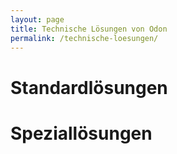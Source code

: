 ```yaml
---
layout: page
title: Technische Lösungen von Odon
permalink: /technische-loesungen/
---
```




# Standardlösungen

# Speziallösungen
